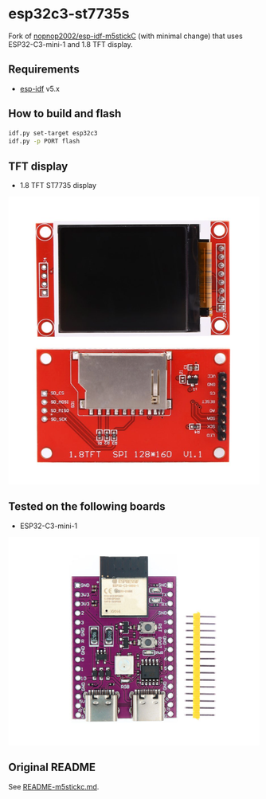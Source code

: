 # esp32c3-st7735s

Fork of [nopnop2002/esp-idf-m5stickC](https://github.com/nopnop2002/esp-idf-m5stickC) (with minimal change) that uses ESP32-C3-mini-1 and 1.8 TFT display.

## Requirements

- [esp-idf](https://github.com/espressif/esp-idf) v5.x

## How to build and flash

```sh
idf.py set-target esp32c3
idf.py -p PORT flash
```

## TFT display

- 1.8 TFT ST7735 display

![tft display](tft-1-8-st7735s.png)

## Tested on the following boards

- ESP32-C3-mini-1

![esp32-c3-mini-1](esp32-c3-mini-1.png)

## Original README

See [README-m5stickc.md](./README-m5stickc.md).
